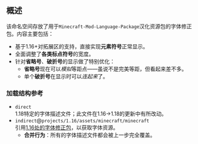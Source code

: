 ## 概述

该命名空间存放了用于`Minecraft-Mod-Language-Package`汉化资源包的字体修正包。内容主要包括：
- 基于1.16+对拓展区的支持，直接实现**元素符号**正常显示。
- 全面调整了**各类标点符号**的宽度。
- 针对**省略号**、**破折号**的显示做了特别优化：
  - **省略号**现在可以*模拟*等距点——虽说不是完美等距，但看起来差不多。
  - 单个**破折号**在显示时可以*连起来*了。

### 加载结构参考

- `direct`<br>1.18特定的字体描述文件；此文件在1.16->1.18的更新中有所改动。
- `indirect`@`projects/1.16/assets/minecraft/minecraft`<br>引用[1.16处的字体修正包](../../../../1.16/assets/minecraft/minecraft/README.md)，以获取字体资源。
  - **合并行为**：所有的字体描述文件都会被上一步完全覆盖。